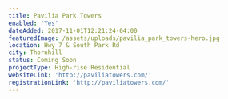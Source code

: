 ```yaml
---
title: Pavilia Park Towers
enabled: 'Yes'
dateAdded: 2017-11-01T12:21:24-04:00
featuredImage: /assets/uploads/pavilia_park_towers-hero.jpg
location: Hwy 7 & South Park Rd
city: Thornhill
status: Coming Soon
projectType: High-rise Residential
websiteLink: 'http://paviliatowers.com/'
registrationLink: 'http://paviliatowers.com/'
---
```


